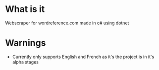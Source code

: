 # What is it
Webscraper for wordreference.com made in c# using dotnet
# Warnings
- Currently only supports English and French as it's the project is in it's alpha stages
